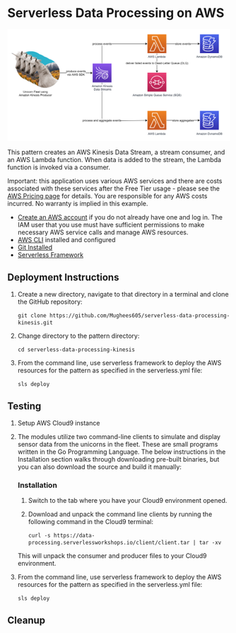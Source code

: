 # Serverless Data Processing on AWS

![Architecture Diagram](images/serverless-kinesis.png?raw=true "Architecture Diagram")

This pattern creates an AWS Kinesis Data Stream, a stream consumer, and an AWS Lambda function. When data is added to the stream, the Lambda function is invoked via a consumer.

Important: this application uses various AWS services and there are costs associated with these services after the Free Tier usage - please see the [AWS Pricing page](https://aws.amazon.com/pricing/) for details. You are responsible for any AWS costs incurred. No warranty is implied in this example.

- [Create an AWS account](https://portal.aws.amazon.com/gp/aws/developer/registration/index.html) if you do not already have one and log in. The IAM user that you use must have sufficient permissions to make necessary AWS service calls and manage AWS resources.
- [AWS CLI](https://docs.aws.amazon.com/cli/latest/userguide/install-cliv2.html) installed and configured
- [Git Installed](https://git-scm.com/book/en/v2/Getting-Started-Installing-Git)
- [Serverless Framework](https://www.serverless.com/framework/docs/providers/aws/guide/intro)

## Deployment Instructions

1. Create a new directory, navigate to that directory in a terminal and clone the GitHub repository:
   ```
   git clone https://github.com/Mughees605/serverless-data-processing-kinesis.git
   ```
1. Change directory to the pattern directory:
   ```
   cd serverless-data-processing-kinesis
   ```
1. From the command line, use serverless framework to deploy the AWS resources for the pattern as specified in the serverless.yml file:
   ```
   sls deploy
   ```

## Testing

1. Setup AWS Cloud9 instance

1. The modules utilize two command-line clients to simulate and display sensor data from the unicorns in the fleet. These are small
   programs written in the Go Programming Language. The below instructions in the Installation section walks through downloading pre-built binaries, but you can also download the source and build it manually:

   ### Installation

   1. Switch to the tab where you have your Cloud9 environment opened.
   1. Download and unpack the command line clients by running the following command in the Cloud9 terminal:

        ```
        curl -s https://data-processing.serverlessworkshops.io/client/client.tar | tar -xv
        ```
    This will unpack the consumer and producer files to your Cloud9 environment.
    
1. From the command line, use serverless framework to deploy the AWS resources for the pattern as specified in the serverless.yml file:
   ```
   sls deploy
   ```

## Cleanup
